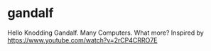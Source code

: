 # gandalf
Hello
Knodding Gandalf. Many Computers. What more? Inspired by https://www.youtube.com/watch?v=2rCP4CRRO7E
